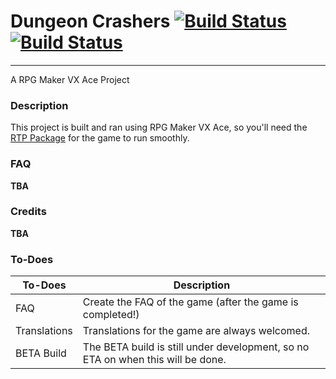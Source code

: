 # Dungeon Crashers [![Build Status](https://travis-ci.org/SaKProject/dungeon-crashers.svg?branch=master)](https://travis-ci.org/SaKProject/dungeon-crashers) [![Build Status](https://scrutinizer-ci.com/g/SaKProject/dungeon-crashers/badges/build.png?b=master)](https://scrutinizer-ci.com/g/SaKProject/dungeon-crashers/build-status/master)
-------------------------------
A RPG Maker VX Ace Project

### Description
This project is built and ran using RPG Maker VX Ace, so you'll need the [RTP Package](http://www.rpgmakerweb.com/download/additional/run-time-packages) for the game to run smoothly.

### FAQ
**TBA**

### Credits
**TBA**

### To-Does

|To-Does| Description|
| --- | --- |
|FAQ| Create the FAQ of the game (after the game is completed!)|
|Translations|Translations for the game are always welcomed.|
|BETA Build| The BETA build is still under development, so no ETA on when this will be done.|

